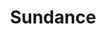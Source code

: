 ---
title: "Sundance"
type: "MAGAZINE DESIGN"
src: "/assets/svg/"
thumbnail: "nelson-logo.svg"
banner: "/assets/svg/nelson-logo.svg"
awards:
description: |
  Modula was the first high resolution font family designed on the new Apple
  Macintosh 512K. The font embraces it's digital design process. It was designed
  to complement the computers ability to produce perfect geometric elements
  unlike existing analog fonts, who produced hideous emulations of the original
  because of the limitations of bitmap fonts. I wanted my House of Cards to tell
  that story. Showing each letterform and pairing it with a composition that
  represented that new age of technology.

page_sections:
- section: nelson-cards
  block: one-large-column-media
  img-1: "/assets/img/nelson-cards.jpg"
- section: nelson-svg
  block: flexbox-media
  class: "fill-screen span-full centered"
  media:
    - <img src="/assets/svg/nelson-logo.svg">
    - <img src="/assets/svg/nelson-logo-text.svg">
- section: nelson-stationary
  block: one-row-two-column-media
  img-1: "/assets/img/nelson-stationary.jpg"
  img-2: "/assets/img/nelson-farmer.jpg"
- section: nelson-stamp
  block: one-large-column-media
  img-1: "/assets/img/nelson-stamp.jpg"
---